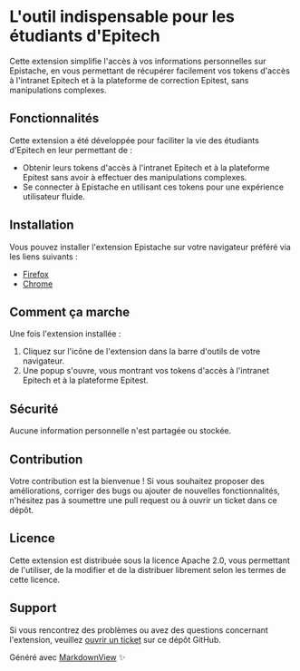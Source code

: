 # L'outil indispensable pour les étudiants d'Epitech

Cette extension simplifie l'accès à vos informations personnelles sur Epistache, en vous permettant de récupérer facilement vos tokens d'accès à l'intranet Epitech et à la plateforme de correction Epitest, sans manipulations complexes.

## Fonctionnalités

Cette extension a été développée pour faciliter la vie des étudiants d'Epitech en leur permettant de :
- Obtenir leurs tokens d'accès à l'intranet Epitech et à la plateforme Epitest sans avoir à effectuer des manipulations complexes.
- Se connecter à Epistache en utilisant ces tokens pour une expérience utilisateur fluide.

## Installation

Vous pouvez installer l'extension Epistache sur votre navigateur préféré via les liens suivants :

- [Firefox](https://addons.mozilla.org/fr/firefox/addon/epistache/)
- [Chrome](https://chrome.google.com/webstore/detail/epistache/chibcfdaemfkmieakdijmhklljnacgen)

## Comment ça marche

Une fois l'extension installée :
1. Cliquez sur l'icône de l'extension dans la barre d'outils de votre navigateur.
2. Une popup s'ouvre, vous montrant vos tokens d'accès à l'intranet Epitech et à la plateforme Epitest.

## Sécurité

Aucune information personnelle n'est partagée ou stockée.

## Contribution

Votre contribution est la bienvenue ! Si vous souhaitez proposer des améliorations, corriger des bugs ou ajouter de nouvelles fonctionnalités, n'hésitez pas à soumettre une pull request ou à ouvrir un ticket dans ce dépôt.

## Licence

Cette extension est distribuée sous la licence Apache 2.0, vous permettant de l'utiliser, de la modifier et de la distribuer librement selon les termes de cette licence.

## Support

Si vous rencontrez des problèmes ou avez des questions concernant l'extension, veuillez [ouvrir un ticket](https://github.com/Epistachios/extension/issues) sur ce dépôt GitHub.

Généré avec [MarkdownView](https://www.markdownview.com/) ✨